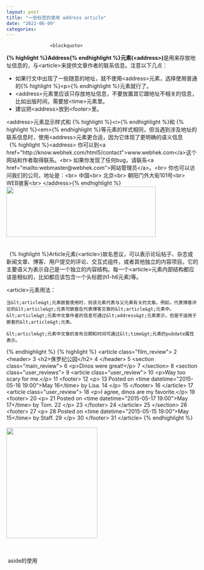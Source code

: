 ```yaml
---
layout: post
title: "一些标签的使用 address article"
date: "2022-06-09"
categories: 
---
```


                    <blockquote> 
 <p><strong>{% highlight %}Address{% endhighlight %}元素(&lt;address&gt;)</strong>是用来存放地址信息的，与&lt;article&gt;来提供文章作者的联系信息。注意以下几点：</p> 
 <ul>
<li>如果行文中出现了一些随意的地址，就不使用&lt;address&gt;元素，选择使用普通的{% highlight %}&lt;p&gt;{% endhighlight %}元素就行了。</li>
<li>&lt;address&gt;元素里应该只存放地址信息，不要放置其它跟地址不相关的信息，比如出版时间，需要放&lt;time&gt;元素里。</li>
<li>建议把&lt;address&gt;放到&lt;footer&gt;里。</li>
</ul>
 <div>
  &lt;address&gt;元素显示样式和
  {% highlight %}&lt;i&gt;{% endhighlight %}和
  {% highlight %}&lt;em&gt;{% endhighlight %}等元素的样式相同，但当遇到涉及地址的联系信息时，使用&lt;address&gt;元素更合适，因为它体现了更明确的语义信息
  <br>   
  {% highlight %}&lt;address&gt;
    你可以到&lt;a href="http://know.webhek.com/html5/contact"&gt;www.webhek.com&lt;/a&gt;这个网站和作者取得联系。&lt;br&gt;
    如果你发现了任何bug，请联系&lt;a href="mailto:webmaster@webhek.com"&gt;网站管理员&lt;/a&gt;。&lt;br&gt;
    你也可以访问我们的公司，地址是：&lt;br&gt;
    中国&lt;br&gt;
    北京&lt;br&gt;
    朝阳门外大街101号&lt;br&gt;
    WEB骇客&lt;br&gt;
  &lt;/address&gt;{% endhighlight %} 
  <img alt="" height="132" src="https://img-blog.csdnimg.cn/ea0004eb829c477aaad900ead960df9e.png" width="392">
  <br>
  <br>
  <br>   
  {% highlight %}Article元素(&lt;article&gt;)故名思议，可以表示论坛帖子、杂志或新闻文章、博客、用户提交的评论、交互式组件，或者其他独立的内容项目。它的主要语义为表示自己是一个独立的内容结构。每一个&lt;article&gt;元素内部结构都应该是相似的，比如都应该包含一个头标题(h1-h6元素)等。

&lt;article&gt;元素用法：

    当&lt;article&gt;元素嵌套使用时，则该元素代表与父元素有关的文章。例如，代表博客评论的&lt;article&gt;元素可嵌套在代表博客文章的&lt;article&gt;元素中。
    &lt;article&gt;元素中文章作者的信息可通过&lt;address&gt;元素表示，但是不适用于嵌套的&lt;article&gt;元素。

    &lt;article&gt;元素中文章的发布日期和时间可通过&lt;time&gt;元素的pubdate属性表示。
{% endhighlight %} 
  {% highlight %} &lt;article class="film_review"&gt;
  2   &lt;header&gt;
  3     &lt;h2&gt;侏罗纪公园&lt;/h2&gt;
  4   &lt;/header&gt;
  5   &lt;section class="main_review"&gt;
  6     &lt;p&gt;Dinos were great!&lt;/p&gt;
  7   &lt;/section&gt;
  8   &lt;section class="user_reviews"&gt;
  9     &lt;article class="user_review"&gt;
 10       &lt;p&gt;Way too scary for me.&lt;/p&gt;
 11       &lt;footer&gt;
 12         &lt;p&gt;
 13           Posted on &lt;time datetime="2015-05-16 19:00"&gt;May 16&lt;/time&gt; by Lisa.
 14         &lt;/p&gt;
 15       &lt;/footer&gt;
 16     &lt;/article&gt;
 17     &lt;article class="user_review"&gt;
 18       &lt;p&gt;I agree, dinos are my favorite.&lt;/p&gt;
 19       &lt;footer&gt;
 20         &lt;p&gt;
 21           Posted on &lt;time datetime="2015-05-17 19:00"&gt;May 17&lt;/time&gt; by Tom.
 22         &lt;/p&gt;
 23       &lt;/footer&gt;
 24     &lt;/article&gt;
 25   &lt;/section&gt;
 26   &lt;footer&gt;
 27     &lt;p&gt;
 28       Posted on &lt;time datetime="2015-05-15 19:00"&gt;May 15&lt;/time&gt; by Staff.
 29     &lt;/p&gt;
 30   &lt;/footer&gt;
 31 &lt;/article&gt;
{% endhighlight %} 
  <br>
  <br>
  <img alt="" height="290" src="https://img-blog.csdnimg.cn/8dae8387cd73421991e45d392a9ab849.png" width="239">
  <br>
  <br>  
 </div> 
 <p> aside的使用</p> 
 <p> </p> 
 <p> </p> 
 <p> </p> 
</blockquote>
                
